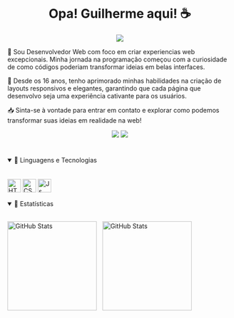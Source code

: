 <h1 align="center">Opa! Guilherme aqui! ☕ </h1>
<p align="center">
  <a href="https://github.com/vnguilherme/readme-typing-svg"><img src="https://readme-typing-svg.herokuapp.com?lines=Desenvolvedor+Web;&center=true&width=500&height=50"></a>
</p>


<div>
  <p>🔮 Sou Desenvolvedor Web com foco em criar experiencias web excepcionais. Minha jornada na programação começou com a curiosidade de como códigos 
     poderiam transformar ideias em belas interfaces.</p>

  <p>💜 Desde os 16 anos, tenho aprimorado minhas habilidades na criação de layouts responsivos e elegantes, garantindo que cada página que desenvolvo seja uma experiência cativante para os 
    usuários.</p>

  <p>📥 Sinta-se à vontade para entrar em contato e explorar como podemos transformar suas ideias em realidade na web!</p>

</div>

<div align="center"> 
  <a href="https://www.linkedin.com/in/vnguilherme/"><img src="https://img.shields.io/badge/-LinkedIn-%230077B5?style=for-the-badge&logo=linkedin&logoColor=white"></a>
  <a href="mailto:guilhermecordeiro.carvalho@gmail.com?" alt="Gmail"><img src="https://img.shields.io/badge/Gmail-D14836?style=for-the-badge&logo=gmail&logoColor=white"/></a>
</div>

 </div>

 #

<details open="">
<summary>
  🤖 Linguagens e Tecnologias
</summary>
<br>
 <br>
<img align="center" alt="HTML" width="30" src="https://cdn.jsdelivr.net/gh/devicons/devicon/icons/html5/html5-original.svg">      
<img align="center" alt="CSS" width="30" src="https://cdn.jsdelivr.net/gh/devicons/devicon/icons/css3/css3-original.svg">
<img align="center" alt="Js" width="30"  src="https://cdn.jsdelivr.net/gh/devicons/devicon/icons/javascript/javascript-original.svg">
<br>
 <br>
</details>

<details open="">
  <summary>📔 Estatísticas</summary>
  <br>
  <p>
  <img 
    align="left" 
    alt="GitHub Stats" 
    height="200" 
    style="padding-right: 10px;" 
    src="https://github-readme-stats.vercel.app/api?username=vnguilherme&show_icons=true&theme=tokyonight&include_all_commits=true&locale=pt-br" 
  />

<img 
      align="left" 
      alt="GitHub Stats" 
      height="200" 
      src="https://github-readme-stats.vercel.app/api/top-langs/?username=vnguilherme&theme=tokyonight&layout=compact&custom_title=Tecnologias&langs_count=9" 
  />

</p>

</details>


